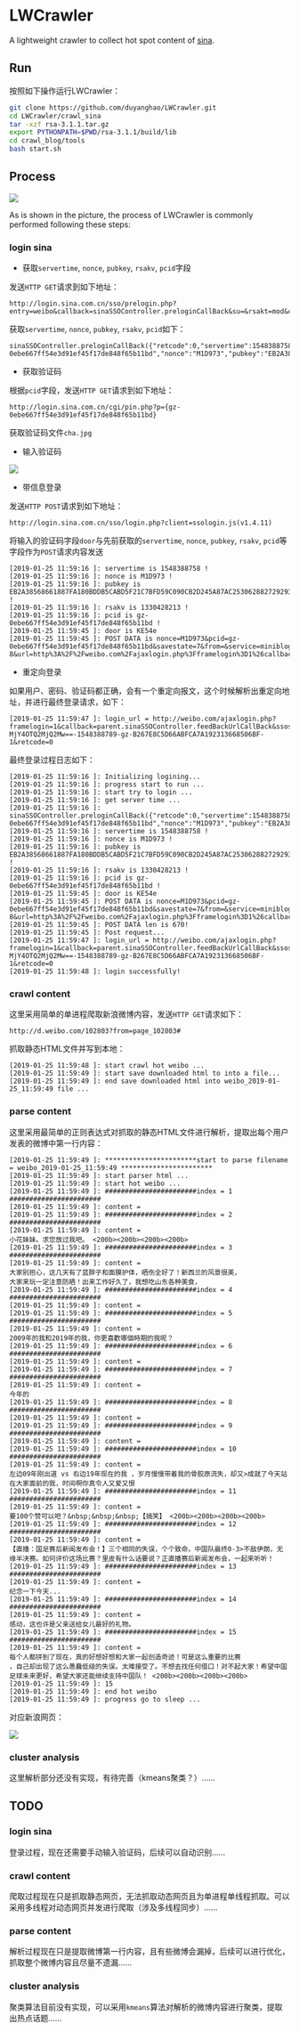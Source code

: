 # LWCrawler
A lightweight crawler to collect hot spot content of [sina](https://weibo.com/).

## Run

按照如下操作运行LWCrawler：

```bash
git clone https://github.com/duyanghao/LWCrawler.git
cd LWCrawler/crawl_sina
tar -xzf rsa-3.1.1.tar.gz
export PYTHONPATH=$PWD/rsa-3.1.1/build/lib
cd crawl_blog/tools
bash start.sh
```

## Process

![](https://raw.githubusercontent.com/duyanghao/LWCrawler/master/images/sina_crawler_process.png)

As is shown in the picture, the process of LWCrawler is commonly performed following these steps:

### login sina

* 获取`servertime`, `nonce`, `pubkey`, `rsakv`, `pcid`字段

发送`HTTP GET`请求到如下地址：

```
http://login.sina.com.cn/sso/prelogin.php?entry=weibo&callback=sinaSSOController.preloginCallBack&su=&rsakt=mod&client=ssologin.js(v1.4.11)&_=1379834957683
```

获取`servertime`, `nonce`, `pubkey`, `rsakv`, `pcid`如下：

```
sinaSSOController.preloginCallBack({"retcode":0,"servertime":1548388758,"pcid":"gz-0ebe667ff54e3d91ef45f17de848f65b11bd","nonce":"M1D973","pubkey":"EB2A38568661887FA180BDDB5CABD5F21C7BFD59C090CB2D245A87AC253062882729293E5506350508E7F9AA3BB77F4333231490F915F6D63C55FE2F08A49B353F444AD3993CACC02DB784ABBB8E42A9B1BBFFFB38BE18D78E87A0E41B9B8F73A928EE0CCEE1F6739884B9777E4FE9E88A1BBE495927AC4A799B3181D6442443","rsakv":"1330428213","exectime":4})
```

* 获取验证码

根据`pcid`字段，发送`HTTP GET`请求到如下地址：

```
http://login.sina.com.cn/cgi/pin.php?p={gz-0ebe667ff54e3d91ef45f17de848f65b11bd}
```

获取验证码文件`cha.jpg`

* 输入验证码

![](https://raw.githubusercontent.com/duyanghao/LWCrawler/master/images/cha.jpg)

* 带信息登录

发送`HTTP POST`请求到如下地址：

```
http://login.sina.com.cn/sso/login.php?client=ssologin.js(v1.4.11)
```

将输入的验证码字段`door`与先前获取的`servertime`, `nonce`, `pubkey`, `rsakv`, `pcid`等字段作为`POST`请求内容发送

```
[2019-01-25 11:59:16 ]: servertime is 1548388758 !
[2019-01-25 11:59:16 ]: nonce is M1D973 !
[2019-01-25 11:59:16 ]: pubkey is EB2A38568661887FA180BDDB5CABD5F21C7BFD59C090CB2D245A87AC253062882729293E5506350508E7F9AA3BB77F4333231490F915F6D63C55FE2F08A49B353F444AD3993CACC02DB784ABBB8E42A9B1BBFFFB38BE18D78E87A0E41B9B8F73A928EE0CCEE1F6739884B9777E4FE9E88A1BBE495927AC4A799B3181D6442443 !
[2019-01-25 11:59:16 ]: rsakv is 1330428213 !
[2019-01-25 11:59:16 ]: pcid is gz-0ebe667ff54e3d91ef45f17de848f65b11bd !
[2019-01-25 11:59:45 ]: door is KE54e
[2019-01-25 11:59:45 ]: POST DATA is nonce=M1D973&pcid=gz-0ebe667ff54e3d91ef45f17de848f65b11bd&savestate=7&from=&service=miniblog&encoding=UTF-8&url=http%3A%2F%2Fweibo.com%2Fajaxlogin.php%3Fframelogin%3D1%26callback%3Dparent.sinaSSOController.feedBackUrlCallBack&servertime=1548388758&sp=5628e54604480ff22f9a92f9f199aa55b756a712c8d64cc15f11488dbf3f106993f964bb1660a88c1b2c8b56883f9e0ae600adec423dd3ff51cec04c2f00c6a9f08e7870edbe213a2dfb4cdb98a2bc875107356001929b267a99e6aa18f3ff604b7809132968294a1f324ca875ef0ea5c374af8404361211e133f8c38d2523c9&vsnval=&door=KE54e&su=Mzc0NjYwMjY3JTQwcXEuY29t&rsakv=1330428213&userticket=1&vsnf=1&returntype=META&entry=weibo&ssosimplelogin=1&gateway=1&prelt=115&pwencode=rsa2
```

* 重定向登录

如果用户、密码、验证码都正确，会有一个重定向报文，这个时候解析出重定向地址，并进行最终登录请求，如下：

```
[2019-01-25 11:59:47 ]: login_url = http://weibo.com/ajaxlogin.php?framelogin=1&callback=parent.sinaSSOController.feedBackUrlCallBack&ssosavestate=1579924789&display=0&ticket=ST-MjY4OTQ2MjQ2Mw==-1548388789-gz-B267E8C5D66ABFCA7A192313668506BF-1&retcode=0
```

最终登录过程日志如下：

```
[2019-01-25 11:59:16 ]: Initializing logining...
[2019-01-25 11:59:16 ]: progress start to run ...
[2019-01-25 11:59:16 ]: start try to login ...
[2019-01-25 11:59:16 ]: get server time ...
[2019-01-25 11:59:16 ]: sinaSSOController.preloginCallBack({"retcode":0,"servertime":1548388758,"pcid":"gz-0ebe667ff54e3d91ef45f17de848f65b11bd","nonce":"M1D973","pubkey":"EB2A38568661887FA180BDDB5CABD5F21C7BFD59C090CB2D245A87AC253062882729293E5506350508E7F9AA3BB77F4333231490F915F6D63C55FE2F08A49B353F444AD3993CACC02DB784ABBB8E42A9B1BBFFFB38BE18D78E87A0E41B9B8F73A928EE0CCEE1F6739884B9777E4FE9E88A1BBE495927AC4A799B3181D6442443","rsakv":"1330428213","exectime":4})
[2019-01-25 11:59:16 ]: servertime is 1548388758 !
[2019-01-25 11:59:16 ]: nonce is M1D973 !
[2019-01-25 11:59:16 ]: pubkey is EB2A38568661887FA180BDDB5CABD5F21C7BFD59C090CB2D245A87AC253062882729293E5506350508E7F9AA3BB77F4333231490F915F6D63C55FE2F08A49B353F444AD3993CACC02DB784ABBB8E42A9B1BBFFFB38BE18D78E87A0E41B9B8F73A928EE0CCEE1F6739884B9777E4FE9E88A1BBE495927AC4A799B3181D6442443 !
[2019-01-25 11:59:16 ]: rsakv is 1330428213 !
[2019-01-25 11:59:16 ]: pcid is gz-0ebe667ff54e3d91ef45f17de848f65b11bd !
[2019-01-25 11:59:45 ]: door is KE54e
[2019-01-25 11:59:45 ]: POST DATA is nonce=M1D973&pcid=gz-0ebe667ff54e3d91ef45f17de848f65b11bd&savestate=7&from=&service=miniblog&encoding=UTF-8&url=http%3A%2F%2Fweibo.com%2Fajaxlogin.php%3Fframelogin%3D1%26callback%3Dparent.sinaSSOController.feedBackUrlCallBack&servertime=1548388758&sp=5628e54604480ff22f9a92f9f199aa55b756a712c8d64cc15f11488dbf3f106993f964bb1660a88c1b2c8b56883f9e0ae600adec423dd3ff51cec04c2f00c6a9f08e7870edbe213a2dfb4cdb98a2bc875107356001929b267a99e6aa18f3ff604b7809132968294a1f324ca875ef0ea5c374af8404361211e133f8c38d2523c9&vsnval=&door=KE54e&su=Mzc0NjYwMjY3JTQwcXEuY29t&rsakv=1330428213&userticket=1&vsnf=1&returntype=META&entry=weibo&ssosimplelogin=1&gateway=1&prelt=115&pwencode=rsa2
[2019-01-25 11:59:45 ]: POST DATA len is 670!
[2019-01-25 11:59:45 ]: Post request...
[2019-01-25 11:59:47 ]: login_url = http://weibo.com/ajaxlogin.php?framelogin=1&callback=parent.sinaSSOController.feedBackUrlCallBack&ssosavestate=1579924789&display=0&ticket=ST-MjY4OTQ2MjQ2Mw==-1548388789-gz-B267E8C5D66ABFCA7A192313668506BF-1&retcode=0
[2019-01-25 11:59:48 ]: login successfully!
```

### crawl content

这里采用简单的单进程爬取新浪微博内容，发送`HTTP GET`请求如下：

```
http://d.weibo.com/102803?from=page_102803#
```

抓取静态HTML文件并写到本地：

```
[2019-01-25 11:59:48 ]: start crawl hot weibo ...
[2019-01-25 11:59:49 ]: start save downloaded html to into a file...
[2019-01-25 11:59:49 ]: end save downloaded html into weibo_2019-01-25_11:59:49 file ...
```

### parse content

这里采用最简单的正则表达式对抓取的静态HTML文件进行解析，提取出每个用户发表的微博中第一行内容：

```
[2019-01-25 11:59:49 ]: ***********************start to parse filename = weibo_2019-01-25_11:59:49 ***********************
[2019-01-25 11:59:49 ]: start parser html ...
[2019-01-25 11:59:49 ]: start hot weibo ...
[2019-01-25 11:59:49 ]: #######################index = 1 #######################
[2019-01-25 11:59:49 ]: content =
[2019-01-25 11:59:49 ]: #######################index = 2 #######################
[2019-01-25 11:59:49 ]: content =                                                                     小花妹妹。求您放过我吧。 <200b><200b><200b><200b>                     
[2019-01-25 11:59:49 ]: #######################index = 3 #######################
[2019-01-25 11:59:49 ]: content =                                                                     大家别担心，这几天有了蓝胖子和面膜护体，晒伤全好了！新西兰的风景很美，
大家来玩一定注意防晒！出来工作好久了，我想吃山东各种美食，
[2019-01-25 11:59:49 ]: #######################index = 4 #######################
[2019-01-25 11:59:49 ]: content =
[2019-01-25 11:59:49 ]: #######################index = 5 #######################
[2019-01-25 11:59:49 ]: content =                                                                     2009年的我和2019年的我，你更喜歡哪個時期的我呢？
[2019-01-25 11:59:49 ]: #######################index = 6 #######################
[2019-01-25 11:59:49 ]: content =
[2019-01-25 11:59:49 ]: #######################index = 7 #######################
[2019-01-25 11:59:49 ]: content =                                                                     今年的
[2019-01-25 11:59:49 ]: #######################index = 8 #######################
[2019-01-25 11:59:49 ]: content =
[2019-01-25 11:59:49 ]: #######################index = 9 #######################
[2019-01-25 11:59:49 ]: content =
[2019-01-25 11:59:49 ]: #######################index = 10 #######################
[2019-01-25 11:59:49 ]: content =                                                                     左边09年刚出道 vs 右边19年现在的我 ，岁月慢慢带着我的骨胶原流失，却又>成就了今天站在大家面前的我，时间啊你真令人又爱又恨
[2019-01-25 11:59:49 ]: #######################index = 11 #######################
[2019-01-25 11:59:49 ]: content =                                                                     要100个赞可以吧？&nbsp;&nbsp;&nbsp;【搞笑】 <200b><200b><200b><200b>  
[2019-01-25 11:59:49 ]: #######################index = 12 #######################
[2019-01-25 11:59:49 ]: content =                                                                     【直播：国足赛后新闻发布会！】三个相同的失误，个个致命，中国队最终0-3>不敌伊朗，无缘半决赛。如何评价这场比赛？里皮有什么话要说？正直播赛后新闻发布会，一起来听听！
[2019-01-25 11:59:49 ]: #######################index = 13 #######################
[2019-01-25 11:59:49 ]: content =                                                                     纪念一下今天...
[2019-01-25 11:59:49 ]: #######################index = 14 #######################
[2019-01-25 11:59:49 ]: content =                                                                     感动，这也许是父亲送给女儿最好的礼物。
[2019-01-25 11:59:49 ]: #######################index = 15 #######################
[2019-01-25 11:59:49 ]: content =                                                                     每个人都拼到了现在，真的好想好想和大家一起创造奇迹！可是这么重要的比赛
，自己却出现了这么愚蠢低级的失误。太难接受了。不想去找任何借口！对不起大家！希望中国足球未来更好，希望大家还能继续支持中国队！ <200b><200b><200b><200b>                     
[2019-01-25 11:59:49 ]: 15
[2019-01-25 11:59:49 ]: end hot weibo
[2019-01-25 11:59:49 ]: progress go to sleep ...
```

对应新浪网页：

![](https://raw.githubusercontent.com/duyanghao/LWCrawler/master/images/sina_page.png)

### cluster analysis

这里解析部分还没有实现，有待完善（kmeans聚类？）……

## TODO

### login sina

登录过程，现在还需要手动输入验证码，后续可以自动识别……

### crawl content

爬取过程现在只是抓取静态网页，无法抓取动态网页且为单进程单线程抓取。可以采用多线程对动态网页并发进行爬取（涉及多线程同步）……

### parse content 

解析过程现在只是提取微博第一行内容，且有些微博会漏掉，后续可以进行优化，抓取整个微博内容且尽量不遗漏……

### cluster analysis

聚类算法目前没有实现，可以采用`kmeans`算法对解析的微博内容进行聚类，提取出热点话题……
